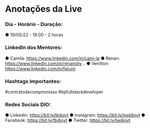 # Anotações da Live

### Dia - Horário - Duração:

● 19/05/22 - 19:00 - 2 horas

### LinkedIn dos Mentores: 

● Camila: https://www.linkedin.com/in/cami-la
● Renan: https://www.linkedin.com/in/renanoliv...
● Venilton: https://www.linkedin.com/in/falvojr

### Hashtags Importantes:

#contratodecompromisso #tqifullstackdeveloper

### Redes Sociais DIO:

● Linkedin: https://bit.ly/lkdioyt
● Instagram: https://bit.ly/instdioyt
● Facebook: https://bit.ly/fbdioyt
● Twitter: https://bit.ly/twdioyt
